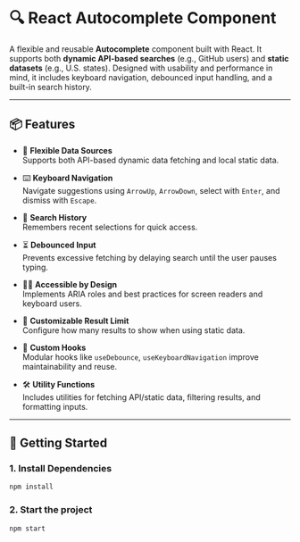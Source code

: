 # 🔍 React Autocomplete Component

A flexible and reusable **Autocomplete** component built with React. It supports both **dynamic API-based searches** (e.g., GitHub users) and **static datasets** (e.g., U.S. states). Designed with usability and performance in mind, it includes keyboard navigation, debounced input handling, and a built-in search history.

---

## 📦 Features

- 🔄 **Flexible Data Sources**  
  Supports both API-based dynamic data fetching and local static data.

- ⌨️ **Keyboard Navigation**  
  Navigate suggestions using `ArrowUp`, `ArrowDown`, select with `Enter`, and dismiss with `Escape`.

- 🧠 **Search History**  
  Remembers recent selections for quick access.

- ⏳ **Debounced Input**  
  Prevents excessive fetching by delaying search until the user pauses typing.

- 🧑‍🦯 **Accessible by Design**  
  Implements ARIA roles and best practices for screen readers and keyboard users.

- 🎯 **Customizable Result Limit**  
  Configure how many results to show when using static data.

- 🧩 **Custom Hooks**  
  Modular hooks like `useDebounce`, `useKeyboardNavigation` improve maintainability and reuse.

- 🛠 **Utility Functions**  
  Includes utilities for fetching API/static data, filtering results, and formatting inputs.

---

## 🚀 Getting Started

### 1. **Install Dependencies**

```bash
npm install
```

### 2. **Start the project**

```bash
npm start
```
